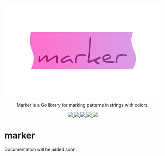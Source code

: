 <p align="center">
  <img height="300px" src="assets/logo.png">
</p>
<p align="center">
	Marker is a Go library for marking patterns in strings with colors.
</p>

<p align="center">
  <a href="https://travis-ci.org/cyucelen/marker">
    <img src="https://travis-ci.org/cyucelen/marker.svg?branch=master" />
  </a>
  <a href="https://codecov.io/gh/cyucelen/marker">
    <img src="https://codecov.io/gh/cyucelen/marker/branch/master/graph/badge.svg" />
  </a>
  <a href="https://goreportcard.com/report/github.com/cyucelen/marker">
    <img src="https://goreportcard.com/badge/github.com/cyucelen/marker" />
  </a>
  <a href="https://github.com/cyucelen/marker/blob/master/LICENSE">
    <img src="https://img.shields.io/github/license/marker/marker.svg">
  </a>
  <a href="http://spacemacs.org">
    <img src="https://cdn.rawgit.com/syl20bnr/spacemacs/442d025779da2f62fc86c2082703697714db6514/assets/spacemacs-badge.svg" />
  </a>
</p>

# marker

Documentation will be added soon.